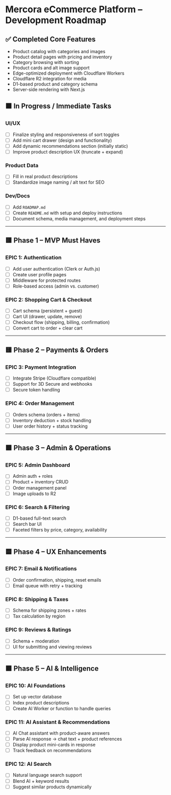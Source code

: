 # Mercora eCommerce Platform – Development Roadmap

## ✅ Completed Core Features
- Product catalog with categories and images
- Product detail pages with pricing and inventory
- Category browsing with sorting
- Product cards and alt image support
- Edge-optimized deployment with Cloudflare Workers
- Cloudflare R2 integration for media
- D1-based product and category schema
- Server-side rendering with Next.js

## 🟧 In Progress / Immediate Tasks

### UI/UX
- [ ] Finalize styling and responsiveness of sort toggles
- [ ] Add mini cart drawer (design and functionality)
- [ ] Add dynamic recommendations section (initially static)
- [ ] Improve product description UX (truncate + expand)

### Product Data
- [ ] Fill in real product descriptions
- [ ] Standardize image naming / alt text for SEO

### Dev/Docs
- [ ] Add `ROADMAP.md`
- [ ] Create `README.md` with setup and deploy instructions
- [ ] Document schema, media management, and deployment steps

---

## 🟥 Phase 1 – MVP Must Haves

### EPIC 1: Authentication
- [ ] Add user authentication (Clerk or Auth.js)
- [ ] Create user profile pages
- [ ] Middleware for protected routes
- [ ] Role-based access (admin vs. customer)

### EPIC 2: Shopping Cart & Checkout
- [ ] Cart schema (persistent + guest)
- [ ] Cart UI (drawer, update, remove)
- [ ] Checkout flow (shipping, billing, confirmation)
- [ ] Convert cart to order + clear cart

---

## 🟨 Phase 2 – Payments & Orders

### EPIC 3: Payment Integration
- [ ] Integrate Stripe (Cloudflare compatible)
- [ ] Support for 3D Secure and webhooks
- [ ] Secure token handling

### EPIC 4: Order Management
- [ ] Orders schema (orders + items)
- [ ] Inventory deduction + stock handling
- [ ] User order history + status tracking

---

## 🟩 Phase 3 – Admin & Operations

### EPIC 5: Admin Dashboard
- [ ] Admin auth + roles
- [ ] Product + inventory CRUD
- [ ] Order management panel
- [ ] Image uploads to R2

### EPIC 6: Search & Filtering
- [ ] D1-based full-text search
- [ ] Search bar UI
- [ ] Faceted filters by price, category, availability

---

## 🟦 Phase 4 – UX Enhancements

### EPIC 7: Email & Notifications
- [ ] Order confirmation, shipping, reset emails
- [ ] Email queue with retry + tracking

### EPIC 8: Shipping & Taxes
- [ ] Schema for shipping zones + rates
- [ ] Tax calculation by region

### EPIC 9: Reviews & Ratings
- [ ] Schema + moderation
- [ ] UI for submitting and viewing reviews

---

## 🟪 Phase 5 – AI & Intelligence

### EPIC 10: AI Foundations
- [ ] Set up vector database 
- [ ] Index product descriptions
- [ ] Create AI Worker or function to handle queries

### EPIC 11: AI Assistant & Recommendations
- [ ] AI Chat assistant with product-aware answers
- [ ] Parse AI response → chat text + product references
- [ ] Display product mini-cards in response
- [ ] Track feedback on recommendations

### EPIC 12: AI Search
- [ ] Natural language search support
- [ ] Blend AI + keyword results
- [ ] Suggest similar products dynamically
